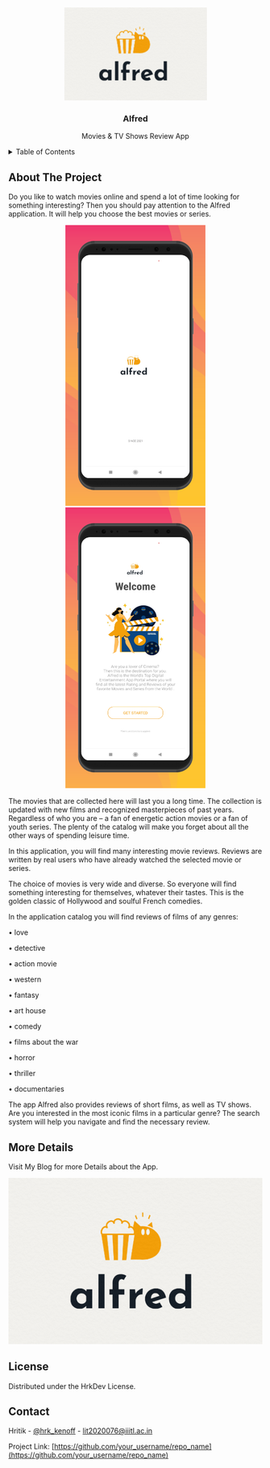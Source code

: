
<div align="center">
  <a href="https://github.com/othneildrew/Best-README-Template">
    <img src="app/src/main/res/drawable/logoalfred.png" alt="Logo" width="283" height="184">
  </a>

  <h3 align="center">Alfred</h3>

  <p align="center">
    Movies & TV Shows Review App
    <br />

  </p>
</div>

<details>
  <summary>Table of Contents</summary>
  <ol>
    <li>
      <a href="#about-the-project">About The Project</a>
    </li>
    <li><a href="#more-details">More Details</a></li>
    <li><a href="#license">License</a></li>
    <li><a href="#contact">Contact</a></li>
    <li><a href="#acknowledgments">Acknowledgments</a></li>
  </ol>
</details>

<!-- ABOUT THE PROJECT -->
## About The Project



Do you like to watch movies online and spend a lot of time looking for something interesting? Then you should pay attention to the Alfred application. It will help you choose the best movies or series.

<p align="center">
 <img src="screen_1.png" alt="Logo" width="278" height="556">     <img src="screen_2.png" alt="Logo" width="278" height="556">      
</p>

The movies that are collected here will last you a long time. The collection is updated with new films and recognized masterpieces of past years. Regardless of who you are – a fan of energetic action movies or a fan of youth series. The plenty of the catalog will make you forget about all the other ways of spending leisure time.

In this application, you will find many interesting movie reviews. Reviews are written by real users who have already watched the selected movie or series.

The choice of movies is very wide and diverse. So everyone will find something interesting for themselves, whatever their tastes. This is the golden classic of Hollywood and soulful French comedies.

In the application catalog you will find reviews of films of any genres:

• love

•	detective

•	action movie

•	western

•	fantasy

•	art house

•	comedy

•	films about the war

•	horror

•	thriller

•	documentaries

The app Alfred also provides reviews of short films, as well as TV shows. Are you interested in the most iconic films in a particular genre? The search system will help you navigate and find the necessary review.


<!-- MORE DETAILS -->
## More Details

Visit My Blog for more Details about the App.

<a href="https://stackoverflow.com/"><img src="app/src/main/res/drawable/logoalfred.png"></img></a>




<!-- LICENSE -->
## License

Distributed under the HrkDev License.





<!-- CONTACT -->
## Contact

Hritik - [@hrk_kenoff](https://www.instagram.com/hrk_kenoff/) - lit2020076@iiitl.ac.in

Project Link: [https://github.com/your_username/repo_name](https://github.com/your_username/repo_name)





